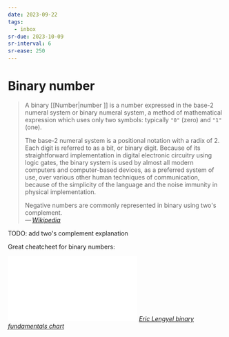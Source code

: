 ```yaml
---
date: 2023-09-22
tags:
  - inbox
sr-due: 2023-10-09
sr-interval: 6
sr-ease: 250
---
```


# Binary number

> A binary [[Number|number ]] is a number expressed in the base-2 numeral system
> or binary numeral system, a method of mathematical expression which uses only
> two symbols: typically `"0"` (zero) and `"1"` (one).
>
> The base-2 numeral system is a positional notation with a radix of 2. Each
> digit is referred to as a bit, or binary digit. Because of its straightforward
> implementation in digital electronic circuitry using logic gates, the binary
> system is used by almost all modern computers and computer-based devices, as a
> preferred system of use, over various other human techniques of communication,
> because of the simplicity of the language and the noise immunity in physical
> implementation.
>
> Negative numbers are commonly represented in binary using two's complement.\
> — <cite>[Wikipedia](https://en.wikipedia.org/wiki/Binary_number)</cite>

TODO: add two's complement explanation

Great cheatcheet for binary numbers:

![](./img/Binary_fundamentals.pdf)
_[Eric Lengyel binary fundamentals chart](https://twitter.com/EricLengyel/status/1624506604266852352)_
